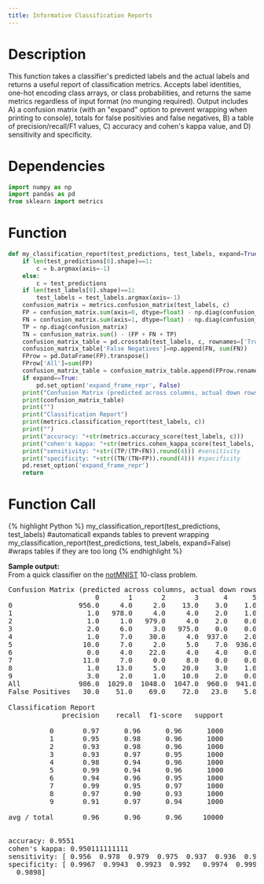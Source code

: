 ```yaml
---
title: Informative Classification Reports
---
```

# Description
This function takes a classifier's predicted labels and the actual labels and returns a useful report of classification metrics. Accepts label identities, one-hot encoding class arrays, or class probabilities, and returns the same metrics regardless of input format (no munging required). Output includes A) a confusion matrix (with an "expand" option to prevent wrapping when printing to console), totals for false positivies and false negatives, B) a table of precision/recall/F1 values, C) accuracy and cohen's kappa value, and D) sensitivity and specificity. 

# Dependencies  
```python
import numpy as np
import pandas as pd
from sklearn import metrics
```

# Function  
```python
def my_classification_report(test_predictions, test_labels, expand=True):
    if len(test_predictions[0].shape)==1:
        c = b.argmax(axis=-1)
    else:
        c = test_predictions
    if len(test_labels[0].shape)==1:
        test_labels = test_labels.argmax(axis=-1)
    confusion_matrix = metrics.confusion_matrix(test_labels, c)
    FP = confusion_matrix.sum(axis=0, dtype=float) - np.diag(confusion_matrix)  
    FN = confusion_matrix.sum(axis=1, dtype=float) - np.diag(confusion_matrix)
    TP = np.diag(confusion_matrix)
    TN = confusion_matrix.sum() - (FP + FN + TP)
    confusion_matrix_table = pd.crosstab(test_labels, c, rownames=['True'], colnames=['Predicted'], margins=True)
    confusion_matrix_table['False Negatives']=np.append(FN, sum(FN))
    FProw = pd.DataFrame(FP).transpose()
    FProw['All']=sum(FP)
    confusion_matrix_table = confusion_matrix_table.append(FProw.rename({0: "False Positives"}))
    if expand==True:
        pd.set_option('expand_frame_repr', False)
    print("Confusion Matrix (predicted across columns, actual down rows)")
    print(confusion_matrix_table)
    print("")
    print("Classification Report")
    print(metrics.classification_report(test_labels, c))
    print("")
    print("accuracy: "+str(metrics.accuracy_score(test_labels, c)))
    print("cohen's kappa: "+str(metrics.cohen_kappa_score(test_labels, c)))
    print("sensitivity: "+str((TP/(TP+FN)).round(4))) #sensitivity
    print("specificity: "+str((TN/(TN+FP)).round(4))) #specificity
    pd.reset_option('expand_frame_repr')
    return
```

# Function Call  
{% highlight Python %}
my_classification_report(test_predictions, test_labels) #automaticall expands tables to prevent wrapping
my_classification_report(test_predictions, test_labels, expand=False) #wraps tables if they are too long
{% endhighlight %}

__Sample output:__  
From a quick classifier on the <a href='https://ndelaneybusch.github.io/Cogneuro_helpers/2017-09-26-notmnist-inception/'>notMNIST</a> 10-class problem.
<pre>
Confusion Matrix (predicted across columns, actual down rows)
                     0       1       2       3      4      5       6      7      8       9      All  False Negatives
0                956.0     4.0     2.0    13.0    3.0    1.0     5.0    9.0    5.0     2.0   1000.0             44.0
1                  1.0   978.0     4.0     4.0    2.0    1.0     7.0    0.0    0.0     3.0   1000.0             22.0
2                  1.0     1.0   979.0     4.0    2.0    0.0    12.0    0.0    0.0     1.0   1000.0             21.0
3                  2.0     6.0     3.0   975.0    0.0    0.0     3.0    0.0    2.0     9.0   1000.0             25.0
4                  1.0     7.0    30.0     4.0  937.0    2.0     9.0    0.0    6.0     4.0   1000.0             63.0
5                 10.0     7.0     2.0     5.0    7.0  936.0     8.0    4.0    6.0    15.0   1000.0             64.0
6                  0.0     4.0    22.0     4.0    4.0    0.0   963.0    0.0    1.0     2.0   1000.0             37.0
7                 11.0     7.0     0.0     8.0    0.0    0.0     6.0  953.0    5.0    10.0   1000.0             47.0
8                  1.0    13.0     5.0    20.0    3.0    1.0     6.0    1.0  904.0    46.0   1000.0             96.0
9                  3.0     2.0     1.0    10.0    2.0    0.0     5.0    0.0    7.0   970.0   1000.0             30.0
All              986.0  1029.0  1048.0  1047.0  960.0  941.0  1024.0  967.0  936.0  1062.0  10000.0            449.0
False Positives   30.0    51.0    69.0    72.0   23.0    5.0    61.0   14.0   32.0    92.0    449.0              NaN

Classification Report
             precision    recall  f1-score   support

          0       0.97      0.96      0.96      1000
          1       0.95      0.98      0.96      1000
          2       0.93      0.98      0.96      1000
          3       0.93      0.97      0.95      1000
          4       0.98      0.94      0.96      1000
          5       0.99      0.94      0.96      1000
          6       0.94      0.96      0.95      1000
          7       0.99      0.95      0.97      1000
          8       0.97      0.90      0.93      1000
          9       0.91      0.97      0.94      1000

avg / total       0.96      0.96      0.96     10000


accuracy: 0.9551
cohen's kappa: 0.950111111111
sensitivity: [ 0.956  0.978  0.979  0.975  0.937  0.936  0.963  0.953  0.904  0.97 ]
specificity: [ 0.9967  0.9943  0.9923  0.992   0.9974  0.9994  0.9932  0.9984  0.9964
  0.9898]
  </pre>
